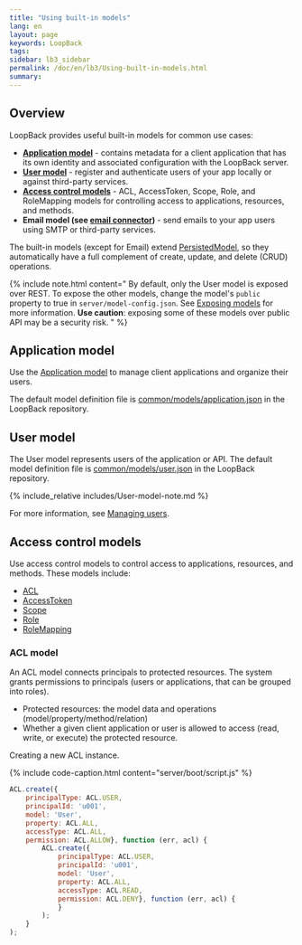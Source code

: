 ```yaml
---
title: "Using built-in models"
lang: en
layout: page
keywords: LoopBack
tags:
sidebar: lb3_sidebar
permalink: /doc/en/lb3/Using-built-in-models.html
summary:
---
```


## Overview

LoopBack provides useful built-in models for common use cases:

* **[Application model](#application-model)** - contains metadata for a client application that has its own identity and associated configuration with the LoopBack server.
* **[User model](#user-model)** - register and authenticate users of your app locally or against third-party services.
* **[Access control models](#access-control-models)** - ACL, AccessToken, Scope, Role, and RoleMapping models for controlling access to applications, resources, and methods.
* **Email model (see [email connector](Email-connector.html))** - send emails to your app users using SMTP or third-party services.

The built-in models (except for Email) extend [PersistedModel](http://apidocs.loopback.io/loopback/#persistedmodel),
so they automatically have a full complement of create, update, and delete (CRUD) operations.

{% include note.html content="
By default, only the User model is exposed over REST. To expose the other models, change the model's `public` property to true in `server/model-config.json`.
See [Exposing models](Exposing-models-over-REST.html) for more information. **Use caution**: exposing some of these models over public API may be a security risk.
" %}

## Application model

Use the [Application model](http://apidocs.loopback.io/loopback/#application-new-application) to manage client applications and organize their users.

The default model definition file is [common/models/application.json](https://github.com/strongloop/loopback/blob/master/common/models/application.json) in the LoopBack repository.

## User model

The User model represents users of the application or API.
The default model definition file is [common/models/user.json](https://github.com/strongloop/loopback/blob/master/common/models/user.json) in the LoopBack repository. 

{% include_relative includes/User-model-note.md %}

For more information, see [Managing users](Managing-users.html).

## Access control models

Use access control models to control access to applications, resources, and methods. These models include:

* [ACL](http://apidocs.loopback.io/loopback/#acl)
* [AccessToken](http://apidocs.loopback.io/loopback/#accesstoken)
* [Scope](http://apidocs.loopback.io/loopback/#scope)
* [Role](http://apidocs.loopback.io/loopback/#role-object)
* [RoleMapping](http://apidocs.loopback.io/loopback/#rolemapping)

### ACL model

An ACL model connects principals to protected resources. The system grants permissions to principals (users or applications, that can be grouped into roles).

* Protected resources: the model data and operations (model/property/method/relation)
* Whether a given client application or user is allowed to access (read, write, or execute) the protected resource.

Creating a new ACL instance.

{% include code-caption.html content="server/boot/script.js" %}
```javascript
ACL.create({
    principalType: ACL.USER, 
    principalId: 'u001', 
    model: 'User', 
    property: ACL.ALL,
    accessType: ACL.ALL, 
    permission: ACL.ALLOW}, function (err, acl) {
        ACL.create({
            principalType: ACL.USER, 
            principalId: 'u001', 
            model: 'User', 
            property: ACL.ALL,
            accessType: ACL.READ, 
            permission: ACL.DENY}, function (err, acl) {
            }
        );
    }
);
```
